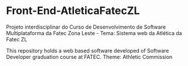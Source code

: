 # Front-End-AtleticaFatecZL
Projeto interdisciplinar do Curso de Desenvolvimento de Software Multiplataforma da Fatec Zona Leste - Tema: Sistema web da Atlética da Fatec ZL

This repository holds a web based software developed of Software Developer graduation course at FATEC. Theme: Athletic Commission

